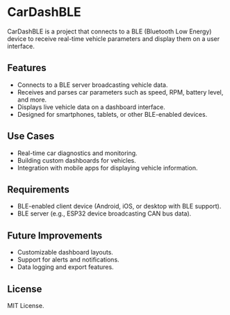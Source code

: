 # CarDashBLE

CarDashBLE is a project that connects to a BLE (Bluetooth Low Energy) device to receive real-time vehicle parameters and display them on a user interface.

## Features
- Connects to a BLE server broadcasting vehicle data.
- Receives and parses car parameters such as speed, RPM, battery level, and more.
- Displays live vehicle data on a dashboard interface.
- Designed for smartphones, tablets, or other BLE-enabled devices.

## Use Cases
- Real-time car diagnostics and monitoring.
- Building custom dashboards for vehicles.
- Integration with mobile apps for displaying vehicle information.

## Requirements
- BLE-enabled client device (Android, iOS, or desktop with BLE support).
- BLE server (e.g., ESP32 device broadcasting CAN bus data).

## Future Improvements
- Customizable dashboard layouts.
- Support for alerts and notifications.
- Data logging and export features.

## License
MIT License.

